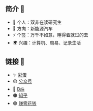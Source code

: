 ## 简介 :raised_hands:

- 🔭 个人：双非在读研究生
- 🤔 方向：新能源汽车
- ⚡ 个签：万千不如意，睡得着就过的去
- 🌍 兴趣：计算机、周易、记录生活


## 链接 🔗


- ✨ [彩蛋](https://atong.run/posts/3396067387/)
- 🟡 [公众号](https://open.weixin.qq.com/qr/code?username=gh_0775e1b16e93)
- 🔴 [B站](https://space.bilibili.com/385227660?spm_id_from=333.1007.0.0)
- 🟤 [知乎](https://www.zhihu.com/people/qian-lan-wa)
- 🟣 [赚零花钱](https://atong.run/posts/2137780596/)
